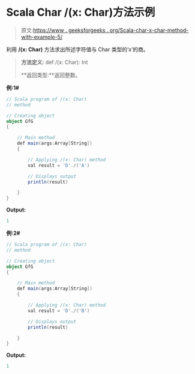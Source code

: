 # Scala Char /(x: Char)方法示例

> 原文:[https://www . geeksforgeeks . org/Scala-char-x-char-method-with-example-5/](https://www.geeksforgeeks.org/scala-char-x-char-method-with-example-5/)

利用 **/(x: Char)** 方法求出所述字符值与 Char 类型的‘x’的商。

> **方法定义:** def /(x: Char): Int
> 
> **返回类型:**返回整数。

**例:1#**

```scala
// Scala program of /(x: Char)
// method

// Creating object
object GfG
{ 

    // Main method
    def main(args:Array[String])
    {

        // Applying /(x: Char) method 
        val result = 'D'./('A')

        // Displays output
        println(result)

    }
} 
```

**Output:**

```scala
1

```

**例:2#**

```scala
// Scala program of /(x: Char)
// method

// Creating object
object GfG
{ 

    // Main method
    def main(args:Array[String])
    {

        // Applying /(x: Char) method
        val result = 'D'./('B')

        // Displays output
        println(result)

    }
} 
```

**Output:**

```scala
1

```